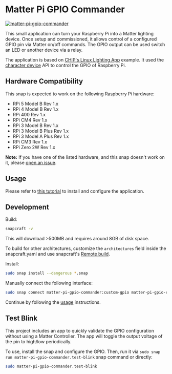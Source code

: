 # Matter Pi GPIO Commander
[![matter-pi-gpio-commander](https://snapcraft.io/matter-pi-gpio-commander/badge.svg)](https://snapcraft.io/matter-pi-gpio-commander)

This small application can turn your Raspberry Pi into a Matter lighting device. Once setup and commissioned, it allows control of a configured GPIO pin via Matter on/off commands.
The GPIO output can be used switch an LED or another device via a relay.

The application is based on [CHIP's Linux Lighting App](https://github.com/project-chip/connectedhomeip/tree/master/examples/lighting-app/linux) example.
It used the [character device](https://docs.kernel.org/userspace-api/gpio/chardev.html) API to control the GPIO of Raspberry Pi.

## Hardware Compatibility

This snap is expected to work on the following Raspberry Pi hardware:

- RPi 5 Model B Rev 1.x
- RPi 4 Model B Rev 1.x
- RPi 400 Rev 1.x
- RPi CM4 Rev 1.x
- RPi 3 Model B Rev 1.x
- RPi 3 Model B Plus Rev 1.x
- RPi 3 Model A Plus Rev 1.x
- RPi CM3 Rev 1.x
- RPi Zero 2W Rev 1.x

**Note:** If you have one of the listed hardware, and this snap doesn't work on it, please [open an issue](https://github.com/canonical/matter-pi-gpio-commander/issues/new).

## Usage
Please refer to
[this tutorial](https://canonical-matter.readthedocs-hosted.com/en/latest/tutorial/pi-gpio-commander/)
to install and configure the application.

## Development
Build:
```bash
snapcraft -v
```
This will download >500MB and requires around 8GB of disk space. 

To build for other architectures, customize the `architectures` field inside the snapcraft.yaml and use snapcraft's [Remote build](https://snapcraft.io/docs/remote-build).

Install:
```bash
sudo snap install --dangerous *.snap
```

Manually connect the following interface:
```bash
sudo snap connect matter-pi-gpio-commander:custom-gpio matter-pi-gpio-commander:custom-gpio-dev 
```

Continue by following the [usage](#usage) instructions.

## Test Blink
This project includes an app to quickly validate the GPIO configuration without using a Matter Controller.
The app will toggle the output voltage of the pin to high/low periodically.

To use, install the snap and configure the GPIO.
Then, run it via `sudo snap run matter-pi-gpio-commander.test-blink` snap command or directly:
```bash
sudo matter-pi-gpio-commander.test-blink
```

